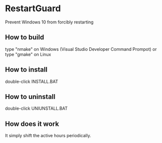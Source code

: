 # RestartGuard

Prevent Windows 10 from forcibly restarting

## How to build

type "nmake" on Windows (Visual Studio Developer Command Prompot) or  
type "gmake" on Linux

## How to install

double-click INSTALL.BAT

## How to uninstall

double-click UNIUNSTALL.BAT

## How does it work

It simply shift the active hours periodically.
